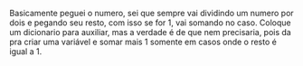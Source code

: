 Basicamente peguei o numero, sei que sempre vai dividindo um numero por dois e pegando seu resto, com isso se for 1, vai somando no caso. Coloque um dicionario para auxiliar, mas a verdade é de que nem precisaria, pois da pra criar uma variável e somar mais 1 somente em casos onde o resto é igual a 1.